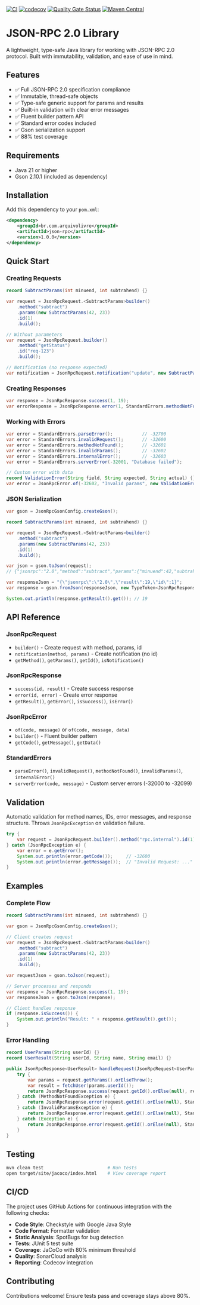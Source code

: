 [![CI](https://github.com/devops-thiago/json-rpc/actions/workflows/ci.yaml/badge.svg)](https://github.com/devops-thiago/json-rpc/actions/workflows/ci.yaml)
[![codecov](https://codecov.io/gh/devops-thiago/json-rpc/branch/main/graph/badge.svg)](https://codecov.io/gh/devops-thiago/json-rpc)
[![Quality Gate Status](https://sonarcloud.io/api/project_badges/measure?project=devops-thiago_json-rpc&metric=alert_status)](https://sonarcloud.io/summary/new_code?id=devops-thiago_json-rpc)
[![Maven Central](https://img.shields.io/maven-central/v/br.com.arquivolivre/json-rpc.svg)](https://central.sonatype.com/artifact/br.com.arquivolivre/json-rpc)

# JSON-RPC 2.0 Library

A lightweight, type-safe Java library for working with JSON-RPC 2.0 protocol. Built with immutability, validation, and ease of use in mind.

## Features

- ✅ Full JSON-RPC 2.0 specification compliance
- ✅ Immutable, thread-safe objects
- ✅ Type-safe generic support for params and results
- ✅ Built-in validation with clear error messages
- ✅ Fluent builder pattern API
- ✅ Standard error codes included
- ✅ Gson serialization support
- ✅ 88% test coverage

## Requirements

- Java 21 or higher
- Gson 2.10.1 (included as dependency)

## Installation

Add this dependency to your `pom.xml`:

```xml
<dependency>
    <groupId>br.com.arquivolivre</groupId>
    <artifactId>json-rpc</artifactId>
    <version>1.0.0</version>
</dependency>
```

## Quick Start

### Creating Requests

```java
record SubtractParams(int minuend, int subtrahend) {}

var request = JsonRpcRequest.<SubtractParams>builder()
    .method("subtract")
    .params(new SubtractParams(42, 23))
    .id(1)
    .build();

// Without parameters
var request = JsonRpcRequest.builder()
    .method("getStatus")
    .id("req-123")
    .build();

// Notification (no response expected)
var notification = JsonRpcRequest.notification("update", new SubtractParams(5, 3));
```

### Creating Responses

```java
var response = JsonRpcResponse.success(1, 19);
var errorResponse = JsonRpcResponse.error(1, StandardErrors.methodNotFound());
```

### Working with Errors

```java
var error = StandardErrors.parseError();           // -32700
var error = StandardErrors.invalidRequest();       // -32600
var error = StandardErrors.methodNotFound();       // -32601
var error = StandardErrors.invalidParams();        // -32602
var error = StandardErrors.internalError();        // -32603
var error = StandardErrors.serverError(-32001, "Database failed");

// Custom error with data
record ValidationError(String field, String expected, String actual) {}
var error = JsonRpcError.of(-32602, "Invalid params", new ValidationError("age", "number", "string"));
```

### JSON Serialization

```java
var gson = JsonRpcGsonConfig.createGson();

record SubtractParams(int minuend, int subtrahend) {}

var request = JsonRpcRequest.<SubtractParams>builder()
    .method("subtract")
    .params(new SubtractParams(42, 23))
    .id(1)
    .build();

var json = gson.toJson(request);
// {"jsonrpc":"2.0","method":"subtract","params":{"minuend":42,"subtrahend":23},"id":1}

var responseJson = "{\"jsonrpc\":\"2.0\",\"result\":19,\"id\":1}";
var response = gson.fromJson(responseJson, new TypeToken<JsonRpcResponse<Integer>>(){}.getType());

System.out.println(response.getResult().get()); // 19
```

## API Reference

### JsonRpcRequest
- `builder()` - Create request with method, params, id
- `notification(method, params)` - Create notification (no id)
- `getMethod()`, `getParams()`, `getId()`, `isNotification()`

### JsonRpcResponse
- `success(id, result)` - Create success response
- `error(id, error)` - Create error response
- `getResult()`, `getError()`, `isSuccess()`, `isError()`

### JsonRpcError
- `of(code, message)` or `of(code, message, data)`
- `builder()` - Fluent builder pattern
- `getCode()`, `getMessage()`, `getData()`

### StandardErrors
- `parseError()`, `invalidRequest()`, `methodNotFound()`, `invalidParams()`, `internalError()`
- `serverError(code, message)` - Custom server errors (-32000 to -32099)

## Validation

Automatic validation for method names, IDs, error messages, and response structure. Throws `JsonRpcException` on validation failure.

```java
try {
    var request = JsonRpcRequest.builder().method("rpc.internal").id(1).build();
} catch (JsonRpcException e) {
    var error = e.getError();
    System.out.println(error.getCode());     // -32600
    System.out.println(error.getMessage());  // "Invalid Request: ..."
}
```

## Examples

### Complete Flow

```java
record SubtractParams(int minuend, int subtrahend) {}

var gson = JsonRpcGsonConfig.createGson();

// Client creates request
var request = JsonRpcRequest.<SubtractParams>builder()
    .method("subtract")
    .params(new SubtractParams(42, 23))
    .id(1)
    .build();

var requestJson = gson.toJson(request);

// Server processes and responds
var response = JsonRpcResponse.success(1, 19);
var responseJson = gson.toJson(response);

// Client handles response
if (response.isSuccess()) {
    System.out.println("Result: " + response.getResult().get());
}
```

### Error Handling

```java
record UserParams(String userId) {}
record UserResult(String userId, String name, String email) {}

public JsonRpcResponse<UserResult> handleRequest(JsonRpcRequest<UserParams> request) {
    try {
        var params = request.getParams().orElseThrow();
        var result = fetchUser(params.userId());
        return JsonRpcResponse.success(request.getId().orElse(null), result);
    } catch (MethodNotFoundException e) {
        return JsonRpcResponse.error(request.getId().orElse(null), StandardErrors.methodNotFound());
    } catch (InvalidParamsException e) {
        return JsonRpcResponse.error(request.getId().orElse(null), StandardErrors.invalidParams(e.getMessage()));
    } catch (Exception e) {
        return JsonRpcResponse.error(request.getId().orElse(null), StandardErrors.internalError());
    }
}
```

## Testing

```bash
mvn clean test                        # Run tests
open target/site/jacoco/index.html    # View coverage report
```

## CI/CD

The project uses GitHub Actions for continuous integration with the following checks:

- **Code Style**: Checkstyle with Google Java Style
- **Code Format**: Formatter validation
- **Static Analysis**: SpotBugs for bug detection
- **Tests**: JUnit 5 test suite
- **Coverage**: JaCoCo with 80% minimum threshold
- **Quality**: SonarCloud analysis
- **Reporting**: Codecov integration

## Contributing

Contributions welcome! Ensure tests pass and coverage stays above 80%.
